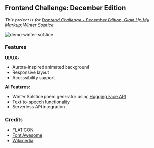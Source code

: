 ## Frontend Challenge: December Edition
_This project is for [Frontend Challenge - December Edition, Glam Up My Markup: Winter Solstice](https://dev.to/challenges/frontend-2024-12-04)_

![demo-winter-solstice](https://github.com/user-attachments/assets/b671c6c5-4ed9-4db9-85db-f0f96525af19)

### Features
**UI/UX:**
- Aurora-inspired animated background
- Responsive layout
- Accessibility support

**AI Features:**
- Winter Solstice poem generator using [Hugging Face API](https://huggingface.co/docs/api-inference/en/tasks/text-generation)
- Text-to-speech functionality
- Serverless API integration

### Credits
- [FLATICON](https://www.flaticon.com/)
- [Font Awesome](https://fontawesome.com/)
- [Wikimedia](https://commons.wikimedia.org/)
